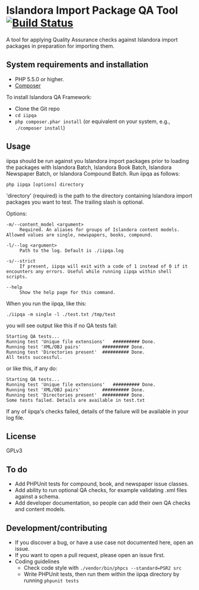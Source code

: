 # Islandora Import Package QA Tool [![Build Status](https://travis-ci.org/mjordan/iipqa.svg?branch=master)](https://travis-ci.org/mjordan/iipqa)

A tool for applying Quality Assurance checks against Islandora import packages in preparation for importing them.

## System requirements and installation

* PHP 5.5.0 or higher.
* [Composer](https://getcomposer.org)

To install Islandora QA Framework:
* Clone the Git repo
* `cd iipqa`
* `php composer.phar install` (or equivalent on your system, e.g., `./composer install`)

## Usage

iipqa should be run against you Islandora import packages prior to loading the packages with Islandora Batch, Islandora Book Batch, Islandora Newspaper Batch, or Islandora Compound Batch. Run iipqa as follows:

`php iipqa [options] directory`

'directory' (required) is the path to the directory containing Islandora import packages you want to test. The trailing slash is optional.

Options:

```
-m/--content_model <argument>
     Required. An aliases for groups of Islandora content models. Allowed values are single, newspapers, books, compound.

-l/--log <argument>
     Path to the log. Default is ./iipqa.log

-s/--strict
     If present, iipqa will exit with a code of 1 instead of 0 if it encounters any errors. Useful while running iipqa within shell scripts.

--help
     Show the help page for this command.
```

When you run the iipqa, like this:

```
./iipqa -m single -l ./test.txt /tmp/test
```

you will see output like this if no QA tests fail:
```
Starting QA tests...
Running test 'Unique file extensions'	########## Done.
Running test 'XML/OBJ pairs'		########## Done.
Running test 'Directories present'	########## Done.
All tests successful.
```

or like this, if any do:

```
Starting QA tests...
Running test 'Unique file extensions'	########## Done.
Running test 'XML/OBJ pairs'		########## Done.
Running test 'Directories present'	########## Done.
Some tests failed. Details are available in test.txt
```

If any of iipqa's checks failed, details of the failure will be available in your log file.

## License

GPLv3

## To do

* Add PHPUnit tests for compound, book, and newspaper issue classes.
* Add ability to run optional QA checks, for example validating .xml files against a schema.
* Add developer documentation, so people can add their own QA checks and content models.

## Development/contributing

* If you discover a bug, or have a use case not documented here, open an issue.
* If you want to open a pull request, please open an issue first.
* Coding guidelines
  * Check code style with `./vendor/bin/phpcs --standard=PSR2 src`
  * Write PHPUnit tests, then run them within the iipqa directory by running `phpunit tests`

